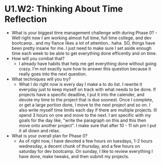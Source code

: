 # U1.W2: Thinking About Time Reflection

* What is your biggest time management challenge with during Phase 0? 
  -Well right now I am working almost full time, full time college, and dev bootcamp.. and my fiance likes a lot of attention.. haha. SO, things have been pretty insane for me. I just need to make sure I set aside enough time each week to be able to get everything done efficently and on time.
* How will you combat that? 
  - I already have habits that help me get everything done without going crazy. I'm not exactly sure how to answer this question because it really goes into the next question.
* What techniques will you try?
  - What I do right now is every day I make a to do list. I rewrite it everyday just to keep myself on track with what needs to be done. If projects have a specific deadline, I put it into the calender, and devote my time to the project that is due soonest. Once I complete, or get a large portion done, I move to the next project and so on. I also write myself time limits each day if there are multiple projects. Ill spend 3 hours on one and move to the next. I am specific with my goals for the day like, "write the paragraph on this and this then move onto another project". I make sure that after 10 - 11 ish pm I put it all down and relax.
* What is your overall plan for Phase 0?
  - As of right now, I have devoted a few hours on tuesdays, 1-2 hours wednesday, a decent chunk of thursday, and a few hours on saturday for dev bootcamp. On sunday, I like to review everything I have done, make tweaks, and then submit my projects.
